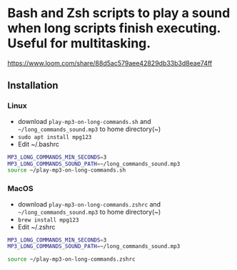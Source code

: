# Bash and Zsh scripts to play a sound when long scripts finish executing. Useful for multitasking.
https://www.loom.com/share/88d5ac579aee42829db33b3d8eae74ff

## Installation
### Linux
* download `play-mp3-on-long-commands.sh` and `~/long_commands_sound.mp3` to home directory(~)
* `sudo apt install mpg123`
* Edit ~/.bashrc
```bash
MP3_LONG_COMMANDS_MIN_SECONDS=3
MP3_LONG_COMMANDS_SOUND_PATH=~/long_commands_sound.mp3
source ~/play-mp3-on-long-commands.sh
```
### MacOS
* download `play-mp3-on-long-commands.zshrc` and `~/long_commands_sound.mp3` to home directory(~)
* `brew install mpg123`
* Edit ~/.zshrc
```bash
MP3_LONG_COMMANDS_MIN_SECONDS=3
MP3_LONG_COMMANDS_SOUND_PATH=~/long_commands_sound.mp3

source ~/play-mp3-on-long-commands.zshrc
```
